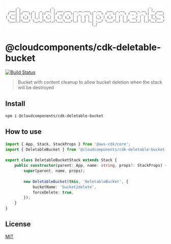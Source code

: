 ![cloudcomponents Logo](/logo.png?raw=true)

# @cloudcomponents/cdk-deletable-bucket

[![Build Status](https://travis-ci.org/cloudcomponents/cdk-components.svg?branch=master)](https://travis-ci.org/cloudcomponents/cdk-components)

> Bucket with content cleanup to allow bucket deletion when the stack will be destroyed

## Install

```bash
npm i @cloudcomponents/cdk-deletable-bucket
```

## How to use

```typescript
import { App, Stack, StackProps } from '@aws-cdk/core';
import { DeletableBucket } from '@cloudcomponents/cdk-deletable-bucket';

export class DeletableBucketStack extends Stack {
    public constructor(parent: App, name: string, props?: StackProps) {
        super(parent, name, props);

        new DeletableBucket(this, 'DeletableBucket', {
            bucketName: 'bucket2delete',
            forceDelete: true,
        });
    }
}
```

## License

[MIT](../../LICENSE)
